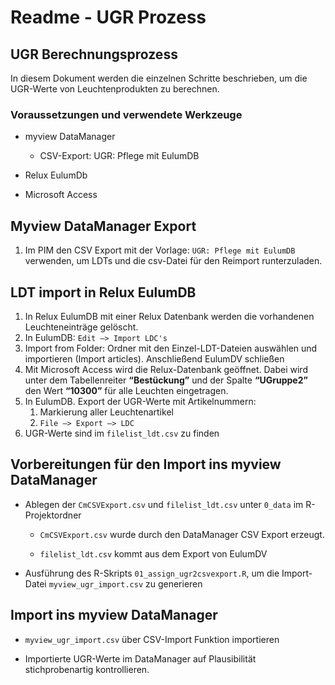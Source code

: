 # Readme - UGR Prozess

## UGR Berechnungsprozess

In diesem Dokument werden die einzelnen Schritte beschrieben, um die
UGR-Werte von Leuchtenprodukten zu berechnen.

### Voraussetzungen und verwendete Werkzeuge

- myview DataManager

  - CSV-Export: UGR: Pflege mit EulumDB

- Relux EulumDb

- Microsoft Access

## Myview DataManager Export

1.  Im PIM den CSV Export mit der Vorlage: `UGR: Pflege mit EulumDB`
    verwenden, um LDTs und die csv-Datei für den Reimport runterzuladen.

## LDT import in Relux EulumDB

1.  In Relux EulumDB mit einer Relux Datenbank werden die vorhandenen
    Leuchteneinträge gelöscht.
2.  In EulumDB: `Edit –> Import LDC's`
3.  Import from Folder: Ordner mit den Einzel-LDT-Dateien auswählen und
    importieren (Import articles). Anschließend EulumDV schließen
4.  Mit Microsoft Access wird die Relux-Datenbank geöffnet. Dabei wird
    unter dem Tabellenreiter **“Bestückung”** und der Spalte
    **“UGruppe2”** den Wert **“10300”** für alle Leuchten eingetragen.
5.  In EulumDB. Export der UGR-Werte mit Artikelnummern:
    1.  Markierung aller Leuchtenartikel
    2.  `File –> Export –> LDC`
6.  UGR-Werte sind im `filelist_ldt.csv` zu finden

## Vorbereitungen für den Import ins myview DataManager

- Ablegen der `CmCSVExport.csv` und `filelist_ldt.csv` unter `0_data` im
  R-Projektordner

  - `CmCSVExport.csv` wurde durch den DataManager CSV Export erzeugt.

  - `filelist_ldt.csv` kommt aus dem Export von EulumDV

- Ausführung des R-Skripts `01_assign_ugr2csvexport.R`, um die
  Import-Datei `myview_ugr_import.csv` zu generieren

## Import ins myview DataManager

- `myview_ugr_import.csv` über CSV-Import Funktion importieren

- Importierte UGR-Werte im DataManager auf Plausibilität
  stichprobenartig kontrollieren.
